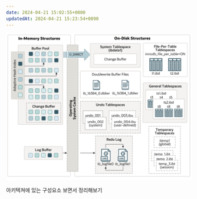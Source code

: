 ```yaml
---
date: 2024-04-21 15:02:55+0000
updatedAt: 2024-04-21 15:23:54+0890
---
```

![Pasted image 20231026205445](real-resource-image/Pasted%20image%2020231026205445.png)

아키텍쳐에 있는 구성요소 보면서 정리해보기